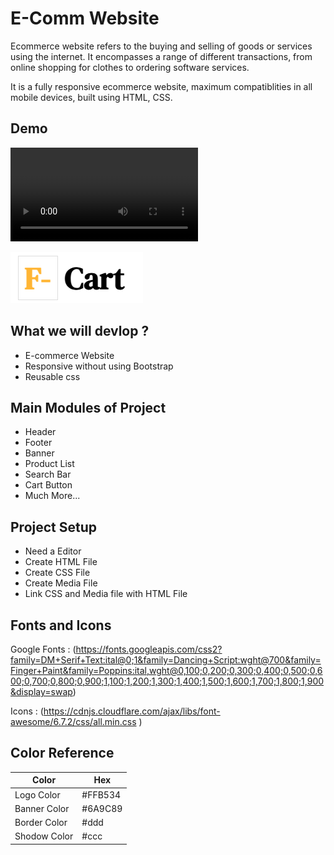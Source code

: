 
# E-Comm Website

Ecommerce website refers to the buying and selling of goods or services using the internet. It encompasses a range of different transactions, from online shopping for clothes to ordering software services. 

It is a fully responsive ecommerce website, maximum compatiblities in all mobile devices, built using HTML, CSS.



## Demo

![Logo](https://github.com/Shwetayele20/E-Comm_Website/blob/main/F-Cart%20Website.mp4) 

![Logo](https://github.com/Shwetayele20/E-Comm_Website/blob/main/logo.png)


## What we will devlop ?

- E-commerce Website
- Responsive without using Bootstrap
- Reusable css

## Main Modules of Project

- Header
- Footer
- Banner
- Product List
- Search Bar
- Cart Button
- Much More...
## Project Setup

- Need a Editor
- Create HTML File
- Create CSS File
- Create Media File
- Link CSS and Media file with HTML File


## Fonts and Icons

Google Fonts :  (https://fonts.googleapis.com/css2?family=DM+Serif+Text:ital@0;1&family=Dancing+Script:wght@700&family=Finger+Paint&family=Poppins:ital,wght@0,100;0,200;0,300;0,400;0,500;0,600;0,700;0,800;0,900;1,100;1,200;1,300;1,400;1,500;1,600;1,700;1,800;1,900&display=swap)

Icons : (https://cdnjs.cloudflare.com/ajax/libs/font-awesome/6.7.2/css/all.min.css )
## Color Reference

| Color             | Hex                                                                |
| ----------------- | ------------------------------------------------------------------ |
| Logo Color | #FFB534 |
| Banner Color |  #6A9C89 |
| Border Color |  #ddd |
| Shodow Color |  #ccc |

